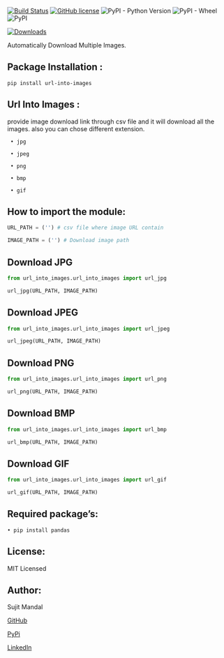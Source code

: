 [![Build Status](https://travis-ci.org/sujitmandal/url-into-images.svg?branch=master)](https://travis-ci.org/sujitmandal/url-into-images) [![GitHub license](https://img.shields.io/github/license/sujitmandal/url-into-images)](https://github.com/sujitmandal/url-into-images/blob/master/LICENSE) ![PyPI - Python Version](https://img.shields.io/pypi/pyversions/url-into-images) ![PyPI - Wheel](https://img.shields.io/pypi/wheel/url-into-images) ![PyPI](https://img.shields.io/pypi/v/url-into-images)

[![Downloads](https://pepy.tech/badge/url-into-images)](https://pepy.tech/project/url-into-images)

Automatically  Download Multiple Images.

## Package Installation : 
```
pip install url-into-images
```
## Url Into Images :
provide image download link through csv file and it will download all the images. also you can chose different extension.
```
 • jpg

 • jpeg

 • png

 • bmp

 • gif
```
## How to import the module:
```python
URL_PATH = ('') # csv file where image URL contain

IMAGE_PATH = ('') # Download image path
```
## Download JPG
```python
from url_into_images.url_into_images import url_jpg

url_jpg(URL_PATH, IMAGE_PATH)
```
## Download JPEG
```python
from url_into_images.url_into_images import url_jpeg

url_jpeg(URL_PATH, IMAGE_PATH)
```
## Download PNG
```python
from url_into_images.url_into_images import url_png

url_png(URL_PATH, IMAGE_PATH)
```
## Download BMP
```python
from url_into_images.url_into_images import url_bmp

url_bmp(URL_PATH, IMAGE_PATH)
```
## Download GIF
```python
from url_into_images.url_into_images import url_gif

url_gif(URL_PATH, IMAGE_PATH)
```

## Required package’s:
```
• pip install pandas
```
## License:
MIT Licensed

## Author:
Sujit Mandal

[GitHub](https://github.com/sujitmandal)

[PyPi](https://pypi.org/user/sujitmandal/)

[LinkedIn](https://www.linkedin.com/in/sujit-mandal-91215013a/)